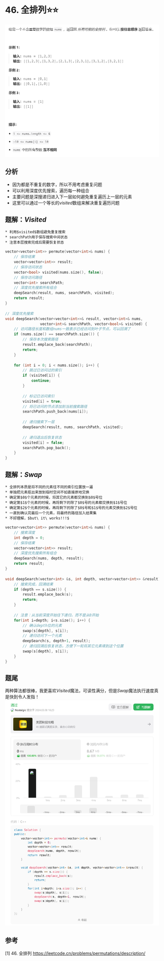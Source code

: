 # 46. 全排列⭐⭐

![](../../../_static/leetcode/lc46_01.png)

## 分析
* 因为都是不重复的数字，所以不用考虑重复问题
* 可以利用深度优先搜索，遍历每一种组合
* 主要问题是深搜递归进入下一层如何避免重复遍历上一层的元素
* 这里可以通过一个等长的$visited$数组来解决重复遍历问题

## 题解：$Visited$
```{admonition} $Visited$魔法
* 利用$visited$数组避免重复搜索
* searchPath用于保存搜索中间状态
* 注意本层搜索完成后需要恢复状态
```

```cpp
vector<vector<int>> permute(vector<int>& nums) {
    // 保存结果
    vector<vector<int>> result;
    // 保存访问状态
    vector<bool> visited(nums.size(), false);
    // 保存访问路径
    vector<int> searchPath;
    // 深度优先搜索所有组合
    deepSearch(result, nums, searchPath, visited);
    return result;
}

// 深度优先搜索
void deepSearch(vector<vector<int>>& result, vector<int>& nums,
                vector<int>& searchPath, vector<bool>& visited) {
    // 访问路径长度和数组nums一致表示已经访问到叶子节点，可以回溯了
    if (nums.size() == searchPath.size()) {
        // 保存本次搜索路径
        result.emplace_back(searchPath);
        return;
    }

    for (int i = 0; i < nums.size(); i++) {
        // 跳过已访问过的索引
        if (visited[i]) {
            continue;
        }

        // 标记已访问索引
        visited[i] = true;
        // 将已访问的节点添加到当前搜索路径
        searchPath.push_back(nums[i]);
        
        // 递归搜索下一层
        deepSearch(result, nums, searchPath, visited);

        // 递归退出后恢复状态
        visited[i] = false;
        searchPath.pop_back();
    }
}
```

## 题解：$Swap$
```{admonition} $Swap$魔法
* 全排列本质是将不同的元素往不同的索引位置放一遍
* 单独把元素抠出来放到临时空间不如直接原地交换
* 确定第$0$个元素的时候，将其它的元素都交换到$0$号位
* 确定第$1$个元素的时候，再将剩下的除了$0$号的元素都交换到$1$号位
* 确定第$2$个元素的时候，再将剩下的除了$0$号和$1$号的元素交换到$2$号位
* 一直到确认完最后一个元素，将最终的路径加入结果集
* 不好理解，$but\ it\ works!!!$
```

```cpp
vector<vector<int>> permute(vector<int>& nums) {
    // 搜索深度
    int depth = 0;
    // 保存结果
    vector<vector<int>> result;
    // 深度优先搜索所有组合
    deepSearch(nums, depth, result);
    return result;
}

void deepSearch(vector<int> &s, int depth, vector<vector<int>> &result) {
    // 搜索完成，回溯结果
    if (depth == s.size()) {
        result.emplace_back(s);
        return;
    }

    // 注意：从当前深度开始往下递归，而不是从0开始
    for(int i=depth; i<s.size(); i++) {
        // 确认depth位的元素
        swap(s[depth], s[i]);
        // 递归访问下一个元素
        deepSearch(s, depth+1, result);
        // 递归回溯后恢复状态，方便下一轮将其它元素填到这个位置
        swap(s[depth], s[i]);
    }
}
```

## 题尾
两种算法都很棒，我更喜欢$Visited$魔法，可读性满分，但是$Swap$魔法执行速度真是快到令人发指！
![](../../../_static/leetcode/lc46_02.png)

## 参考
[1] 46. 全排列 https://leetcode.cn/problems/permutations/description/

